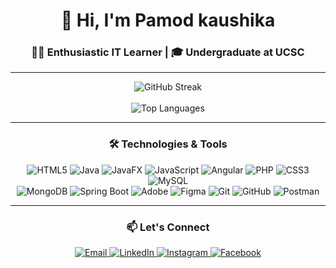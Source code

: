 <div align="center">
    <h1>👋 Hi, I'm Pamod kaushika</h1>
    <h3>👨‍💻 Enthusiastic IT Learner | 🎓 Undergraduate at UCSC</h3>
</div>

---

<div align="center">
<img src="https://github-readme-streak-stats.herokuapp.com?user=Pamod460&theme=transparent&type=svg" alt="GitHub Streak" />
    <br><br>
    <img src="https://github-readme-stats.vercel.app/api/top-langs/?username=Pamod460&theme=transparent&hide_border=false&layout=compact" alt="Top Languages" />
</div>

---

<div align="center">
    <h3>🛠️ Technologies & Tools</h3>
    <img src="https://img.shields.io/badge/html5-%23E34F26.svg?style=for-the-badge&logo=html5&logoColor=white" alt="HTML5">
    <img src="https://img.shields.io/badge/java-%23ED8B00.svg?style=for-the-badge&logo=openjdk&logoColor=white" alt="Java">
    <img src="https://img.shields.io/badge/javafx-%23007396.svg?style=for-the-badge&logo=java&logoColor=white" alt="JavaFX">
    <img src="https://img.shields.io/badge/javascript-%23323330.svg?style=for-the-badge&logo=javascript&logoColor=%23F7DF1E" alt="JavaScript">
    <img src="https://img.shields.io/badge/angular-%23DD0031.svg?style=for-the-badge&logo=angular&logoColor=white" alt="Angular">
    <img src="https://img.shields.io/badge/php-%23777BB4.svg?style=for-the-badge&logo=php&logoColor=white" alt="PHP">
    <img src="https://img.shields.io/badge/css3-%231572B6.svg?style=for-the-badge&logo=css3&logoColor=white" alt="CSS3">
    <img src="https://img.shields.io/badge/mysql-%234479A1.svg?style=for-the-badge&logo=mysql&logoColor=white" alt="MySQL">
    <br>
    <img src="https://img.shields.io/badge/mongodb-%234ea94b.svg?style=for-the-badge&logo=mongodb&logoColor=white" alt="MongoDB">
    <img src="https://img.shields.io/badge/springboot-%236DB33F.svg?style=for-the-badge&logo=spring&logoColor=white" alt="Spring Boot">
    <img src="https://img.shields.io/badge/adobe-%23FF0000.svg?style=for-the-badge&logo=adobe&logoColor=white" alt="Adobe">
    <img src="https://img.shields.io/badge/figma-%23F24E1E.svg?style=for-the-badge&logo=figma&logoColor=white" alt="Figma">
    <img src="https://img.shields.io/badge/git-%23F05033.svg?style=for-the-badge&logo=git&logoColor=white" alt="Git">
    <img src="https://img.shields.io/badge/github-%23121011.svg?style=for-the-badge&logo=github&logoColor=white" alt="GitHub">
    <img src="https://img.shields.io/badge/postman-%23FF6C37.svg?style=for-the-badge&logo=postman&logoColor=white" alt="Postman">
</div>

---

<div align="center">
    <h3>📫 Let's Connect</h3>
    <a href="mailto:pamodkaushika@gmail.com">
        <img src="https://img.shields.io/badge/Email-%23D14836.svg?style=for-the-badge&logo=gmail&logoColor=white" alt="Email">
    </a>
    <a href="https://www.linkedin.com/in/pamod-kaushika-861969217">
        <img src="https://img.shields.io/badge/LinkedIn-%230077B5.svg?style=for-the-badge&logo=linkedin&logoColor=white" alt="LinkedIn">
    </a>
    <a href="https://www.instagram.com/pamod_kaushika/">
        <img src="https://img.shields.io/badge/Instagram-%23E4405F.svg?style=for-the-badge&logo=instagram&logoColor=white" alt="Instagram">
    </a>
    <a href="https://www.facebook.com/pamod.kaushika.7">
        <img src="https://img.shields.io/badge/Facebook-%231877F2.svg?style=for-the-badge&logo=facebook&logoColor=white" alt="Facebook">
    </a>
</div>
